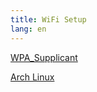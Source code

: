 ```yaml
---
title: WiFi Setup
lang: en
---
```


[WPA_Supplicant](https://wiki.archlinux.org/title/Wpa_supplicant)

[Arch Linux](Arch_Linux.md)
